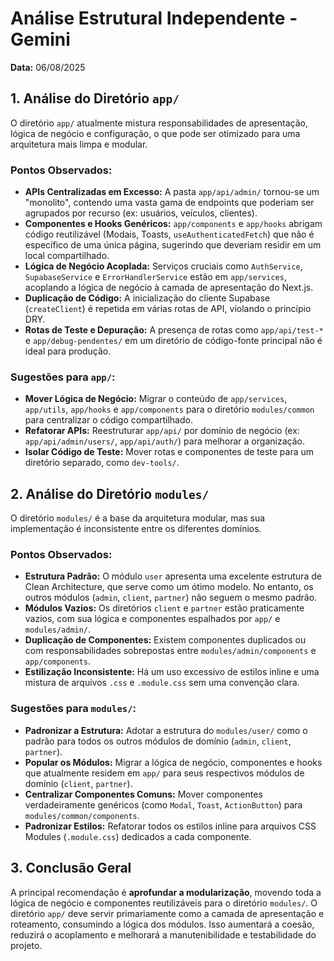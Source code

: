 
# Análise Estrutural Independente - Gemini

**Data:** 06/08/2025

## 1. Análise do Diretório `app/`

O diretório `app/` atualmente mistura responsabilidades de apresentação, lógica de negócio e configuração, o que pode ser otimizado para uma arquitetura mais limpa e modular.

### Pontos Observados:

- **APIs Centralizadas em Excesso:** A pasta `app/api/admin/` tornou-se um "monolito", contendo uma vasta gama de endpoints que poderiam ser agrupados por recurso (ex: usuários, veículos, clientes).
- **Componentes e Hooks Genéricos:** `app/components` e `app/hooks` abrigam código reutilizável (Modais, Toasts, `useAuthenticatedFetch`) que não é específico de uma única página, sugerindo que deveriam residir em um local compartilhado.
- **Lógica de Negócio Acoplada:** Serviços cruciais como `AuthService`, `SupabaseService` e `ErrorHandlerService` estão em `app/services`, acoplando a lógica de negócio à camada de apresentação do Next.js.
- **Duplicação de Código:** A inicialização do cliente Supabase (`createClient`) é repetida em várias rotas de API, violando o princípio DRY.
- **Rotas de Teste e Depuração:** A presença de rotas como `app/api/test-*` e `app/debug-pendentes/` em um diretório de código-fonte principal não é ideal para produção.

### Sugestões para `app/`:

- **Mover Lógica de Negócio:** Migrar o conteúdo de `app/services`, `app/utils`, `app/hooks` e `app/components` para o diretório `modules/common` para centralizar o código compartilhado.
- **Refatorar APIs:** Reestruturar `app/api/` por domínio de negócio (ex: `app/api/admin/users/`, `app/api/auth/`) para melhorar a organização.
- **Isolar Código de Teste:** Mover rotas e componentes de teste para um diretório separado, como `dev-tools/`.

## 2. Análise do Diretório `modules/`

O diretório `modules/` é a base da arquitetura modular, mas sua implementação é inconsistente entre os diferentes domínios.

### Pontos Observados:

- **Estrutura Padrão:** O módulo `user` apresenta uma excelente estrutura de Clean Architecture, que serve como um ótimo modelo. No entanto, os outros módulos (`admin`, `client`, `partner`) não seguem o mesmo padrão.
- **Módulos Vazios:** Os diretórios `client` e `partner` estão praticamente vazios, com sua lógica e componentes espalhados por `app/` e `modules/admin/`.
- **Duplicação de Componentes:** Existem componentes duplicados ou com responsabilidades sobrepostas entre `modules/admin/components` e `app/components`.
- **Estilização Inconsistente:** Há um uso excessivo de estilos inline e uma mistura de arquivos `.css` e `.module.css` sem uma convenção clara.

### Sugestões para `modules/`:

- **Padronizar a Estrutura:** Adotar a estrutura do `modules/user/` como o padrão para todos os outros módulos de domínio (`admin`, `client`, `partner`).
- **Popular os Módulos:** Migrar a lógica de negócio, componentes e hooks que atualmente residem em `app/` para seus respectivos módulos de domínio (`client`, `partner`).
- **Centralizar Componentes Comuns:** Mover componentes verdadeiramente genéricos (como `Modal`, `Toast`, `ActionButton`) para `modules/common/components`.
- **Padronizar Estilos:** Refatorar todos os estilos inline para arquivos CSS Modules (`.module.css`) dedicados a cada componente.

## 3. Conclusão Geral

A principal recomendação é **aprofundar a modularização**, movendo toda a lógica de negócio e componentes reutilizáveis para o diretório `modules/`. O diretório `app/` deve servir primariamente como a camada de apresentação e roteamento, consumindo a lógica dos módulos. Isso aumentará a coesão, reduzirá o acoplamento e melhorará a manutenibilidade e testabilidade do projeto.
